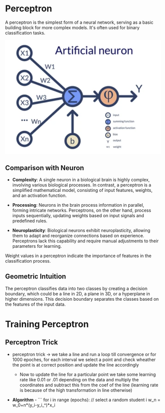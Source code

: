 # Perceptron

A perceptron is the simplest form of a neural network, serving as a basic building block for more complex models. It's often used for binary classification tasks.

![Perceptron](images/perceptron.png)

## Comparison with Neuron

- **Complexity**: A single neuron in a biological brain is highly complex, involving various biological processes. In contrast, a perceptron is a simplified mathematical model, consisting of input features, weights, and an activation function.
  
- **Processing**: Neurons in the brain process information in parallel, forming intricate networks. Perceptrons, on the other hand, process inputs sequentially, updating weights based on input signals and predefined rules.
  
- **Neuroplasticity**: Biological neurons exhibit neuroplasticity, allowing them to adapt and reorganize connections based on experience. Perceptrons lack this capability and require manual adjustments to their parameters for learning.

Weight values in a perceptron indicate the importance of features in the classification process.

## Geometric Intuition

The perceptron classifies data into two classes by creating a decision boundary, which could be a line in 2D, a plane in 3D, or a hyperplane in higher dimensions. This decision boundary separates the classes based on the features of the input data.

# Training Perceptron 

## Perceptron Trick
- perceptron trick -> we take a line and run a loop till convergence or for 1000 epoches, for each interval we select a point and check wheather  the point is at correct position and update the line accordingly
    - Now to update the line for a particular point we take some learning rate like 0.01 or .01 depending on the data and multiply the coordinates and subtract this from the coef of the line (learning rate is because of the high transformation in line otherwise)

- **Algorithm** - ```
for i in range (epochs):
    // select a random student i 
    w_n = w_0+n*(y_i-y_i_^)*x_i
```
